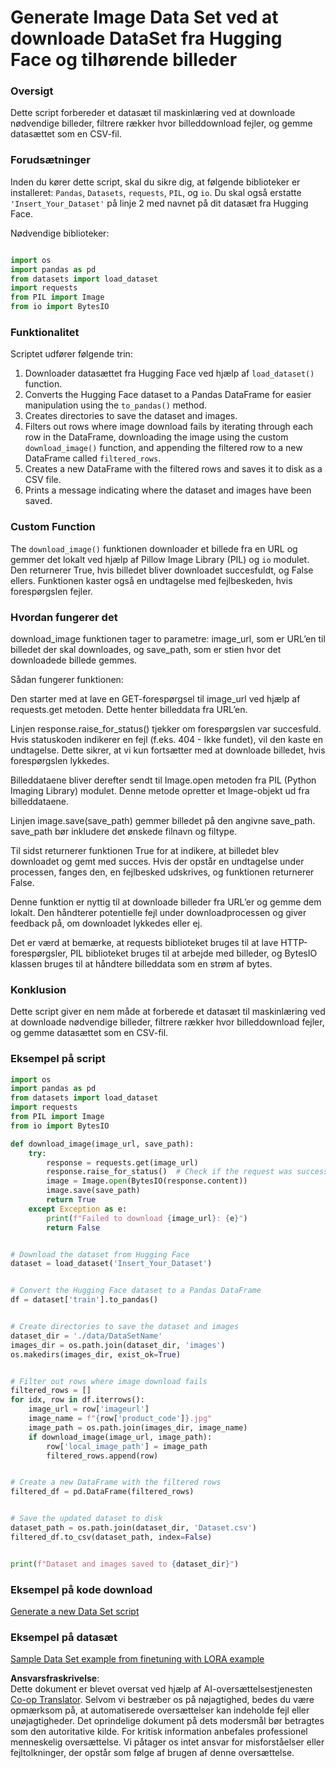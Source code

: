 <!--
CO_OP_TRANSLATOR_METADATA:
{
  "original_hash": "3cd0b727945d57998f1096763df56a84",
  "translation_date": "2025-05-09T20:24:56+00:00",
  "source_file": "md/03.FineTuning/CreatingSampleData.md",
  "language_code": "da"
}
-->
# Generate Image Data Set ved at downloade DataSet fra Hugging Face og tilhørende billeder


### Oversigt

Dette script forbereder et datasæt til maskinlæring ved at downloade nødvendige billeder, filtrere rækker hvor billeddownload fejler, og gemme datasættet som en CSV-fil.

### Forudsætninger

Inden du kører dette script, skal du sikre dig, at følgende biblioteker er installeret: `Pandas`, `Datasets`, `requests`, `PIL`, og `io`. Du skal også erstatte `'Insert_Your_Dataset'` på linje 2 med navnet på dit datasæt fra Hugging Face.

Nødvendige biblioteker:

```python

import os
import pandas as pd
from datasets import load_dataset
import requests
from PIL import Image
from io import BytesIO
```

### Funktionalitet

Scriptet udfører følgende trin:

1. Downloader datasættet fra Hugging Face ved hjælp af `load_dataset()` function.
2. Converts the Hugging Face dataset to a Pandas DataFrame for easier manipulation using the `to_pandas()` method.
3. Creates directories to save the dataset and images.
4. Filters out rows where image download fails by iterating through each row in the DataFrame, downloading the image using the custom `download_image()` function, and appending the filtered row to a new DataFrame called `filtered_rows`.
5. Creates a new DataFrame with the filtered rows and saves it to disk as a CSV file.
6. Prints a message indicating where the dataset and images have been saved.

### Custom Function

The `download_image()` funktionen downloader et billede fra en URL og gemmer det lokalt ved hjælp af Pillow Image Library (PIL) og `io` modulet. Den returnerer True, hvis billedet bliver downloadet succesfuldt, og False ellers. Funktionen kaster også en undtagelse med fejlbeskeden, hvis forespørgslen fejler.

### Hvordan fungerer det

download_image funktionen tager to parametre: image_url, som er URL’en til billedet der skal downloades, og save_path, som er stien hvor det downloadede billede gemmes.

Sådan fungerer funktionen:

Den starter med at lave en GET-forespørgsel til image_url ved hjælp af requests.get metoden. Dette henter billeddata fra URL’en.

Linjen response.raise_for_status() tjekker om forespørgslen var succesfuld. Hvis statuskoden indikerer en fejl (f.eks. 404 - Ikke fundet), vil den kaste en undtagelse. Dette sikrer, at vi kun fortsætter med at downloade billedet, hvis forespørgslen lykkedes.

Billeddataene bliver derefter sendt til Image.open metoden fra PIL (Python Imaging Library) modulet. Denne metode opretter et Image-objekt ud fra billeddataene.

Linjen image.save(save_path) gemmer billedet på den angivne save_path. save_path bør inkludere det ønskede filnavn og filtype.

Til sidst returnerer funktionen True for at indikere, at billedet blev downloadet og gemt med succes. Hvis der opstår en undtagelse under processen, fanges den, en fejlbesked udskrives, og funktionen returnerer False.

Denne funktion er nyttig til at downloade billeder fra URL’er og gemme dem lokalt. Den håndterer potentielle fejl under downloadprocessen og giver feedback på, om downloadet lykkedes eller ej.

Det er værd at bemærke, at requests biblioteket bruges til at lave HTTP-forespørgsler, PIL biblioteket bruges til at arbejde med billeder, og BytesIO klassen bruges til at håndtere billeddata som en strøm af bytes.



### Konklusion

Dette script giver en nem måde at forberede et datasæt til maskinlæring ved at downloade nødvendige billeder, filtrere rækker hvor billeddownload fejler, og gemme datasættet som en CSV-fil.

### Eksempel på script

```python
import os
import pandas as pd
from datasets import load_dataset
import requests
from PIL import Image
from io import BytesIO

def download_image(image_url, save_path):
    try:
        response = requests.get(image_url)
        response.raise_for_status()  # Check if the request was successful
        image = Image.open(BytesIO(response.content))
        image.save(save_path)
        return True
    except Exception as e:
        print(f"Failed to download {image_url}: {e}")
        return False


# Download the dataset from Hugging Face
dataset = load_dataset('Insert_Your_Dataset')


# Convert the Hugging Face dataset to a Pandas DataFrame
df = dataset['train'].to_pandas()


# Create directories to save the dataset and images
dataset_dir = './data/DataSetName'
images_dir = os.path.join(dataset_dir, 'images')
os.makedirs(images_dir, exist_ok=True)


# Filter out rows where image download fails
filtered_rows = []
for idx, row in df.iterrows():
    image_url = row['imageurl']
    image_name = f"{row['product_code']}.jpg"
    image_path = os.path.join(images_dir, image_name)
    if download_image(image_url, image_path):
        row['local_image_path'] = image_path
        filtered_rows.append(row)


# Create a new DataFrame with the filtered rows
filtered_df = pd.DataFrame(filtered_rows)


# Save the updated dataset to disk
dataset_path = os.path.join(dataset_dir, 'Dataset.csv')
filtered_df.to_csv(dataset_path, index=False)


print(f"Dataset and images saved to {dataset_dir}")
```

### Eksempel på kode download  
[Generate a new Data Set script](../../../../code/04.Finetuning/generate_dataset.py)

### Eksempel på datasæt  
[Sample Data Set example from finetuning with LORA example](../../../../code/04.Finetuning/olive-ort-example/dataset/dataset-classification.json)

**Ansvarsfraskrivelse**:  
Dette dokument er blevet oversat ved hjælp af AI-oversættelsestjenesten [Co-op Translator](https://github.com/Azure/co-op-translator). Selvom vi bestræber os på nøjagtighed, bedes du være opmærksom på, at automatiserede oversættelser kan indeholde fejl eller unøjagtigheder. Det oprindelige dokument på dets modersmål bør betragtes som den autoritative kilde. For kritisk information anbefales professionel menneskelig oversættelse. Vi påtager os intet ansvar for misforståelser eller fejltolkninger, der opstår som følge af brugen af denne oversættelse.